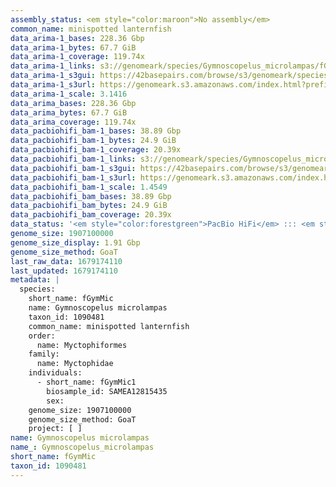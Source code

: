 ```yaml
---
assembly_status: <em style="color:maroon">No assembly</em>
common_name: minispotted lanternfish
data_arima-1_bases: 228.36 Gbp
data_arima-1_bytes: 67.7 GiB
data_arima-1_coverage: 119.74x
data_arima-1_links: s3://genomeark/species/Gymnoscopelus_microlampas/fGymMic1/genomic_data/arima/<br>
data_arima-1_s3gui: https://42basepairs.com/browse/s3/genomeark/species/Gymnoscopelus_microlampas/fGymMic1/genomic_data/arima/
data_arima-1_s3url: https://genomeark.s3.amazonaws.com/index.html?prefix=species/Gymnoscopelus_microlampas/fGymMic1/genomic_data/arima/
data_arima-1_scale: 3.1416
data_arima_bases: 228.36 Gbp
data_arima_bytes: 67.7 GiB
data_arima_coverage: 119.74x
data_pacbiohifi_bam-1_bases: 38.89 Gbp
data_pacbiohifi_bam-1_bytes: 24.9 GiB
data_pacbiohifi_bam-1_coverage: 20.39x
data_pacbiohifi_bam-1_links: s3://genomeark/species/Gymnoscopelus_microlampas/fGymMic1/genomic_data/pacbio_hifi/<br>
data_pacbiohifi_bam-1_s3gui: https://42basepairs.com/browse/s3/genomeark/species/Gymnoscopelus_microlampas/fGymMic1/genomic_data/pacbio_hifi/
data_pacbiohifi_bam-1_s3url: https://genomeark.s3.amazonaws.com/index.html?prefix=species/Gymnoscopelus_microlampas/fGymMic1/genomic_data/pacbio_hifi/
data_pacbiohifi_bam-1_scale: 1.4549
data_pacbiohifi_bam_bases: 38.89 Gbp
data_pacbiohifi_bam_bytes: 24.9 GiB
data_pacbiohifi_bam_coverage: 20.39x
data_status: '<em style="color:forestgreen">PacBio HiFi</em> ::: <em style="color:forestgreen">Arima</em>'
genome_size: 1907100000
genome_size_display: 1.91 Gbp
genome_size_method: GoaT
last_raw_data: 1679174110
last_updated: 1679174110
metadata: |
  species:
    short_name: fGymMic
    name: Gymnoscopelus microlampas
    taxon_id: 1090481
    common_name: minispotted lanternfish
    order:
      name: Myctophiformes
    family:
      name: Myctophidae
    individuals:
      - short_name: fGymMic1
        biosample_id: SAMEA12815435
        sex:
    genome_size: 1907100000
    genome_size_method: GoaT
    project: [ ]
name: Gymnoscopelus microlampas
name_: Gymnoscopelus_microlampas
short_name: fGymMic
taxon_id: 1090481
---
```

